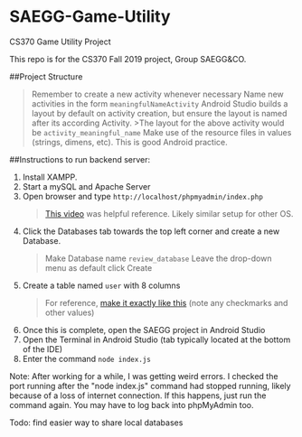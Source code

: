 # SAEGG-Game-Utility
CS370 Game Utility Project

This repo is for the CS370 Fall 2019 project, Group SAEGG&CO.

##Project Structure
> Remember to create a new activity whenever necessary
> Name new activities in the form `meaningfulNameActivity`
> Android Studio builds a layout by default on activity creation, but ensure the layout is named after its according Activity.
    >The layout for the above activity would be `activity_meaningful_name`
> Make use of the resource files in values (strings, dimens, etc). This is good Android practice.

##Instructions to run backend server:
1. Install XAMPP.
2. Start a mySQL and Apache Server
3. Open browser and type `http://localhost/phpmyadmin/index.php`
    > [This video](https://www.youtube.com/watch?v=f5nRZ2JffuA) was helpful reference. Likely similar setup for other OS.
4. Click the Databases tab towards the top left corner and create a new Database.
    > Make Database name `review_database`
    > Leave the drop-down menu as default
    > click Create
5. Create a table named `user` with 8 columns
    > For reference, [make it exactly like this](https://imgur.com/a/5tKwkLL) (note any checkmarks and other values)
6. Once this is complete, open the SAEGG project in Android Studio
7. Open the Terminal in Android Studio (tab typically located at the bottom of the IDE)
8. Enter the command `node index.js`

Note: After working for a while, I was getting weird errors. I checked the port running after the
    "node index.js" command had stopped running, likely because of a loss of internet connection.
    If this happens, just run the command again. You may have to log back into phpMyAdmin too.

Todo: find easier way to share local databases